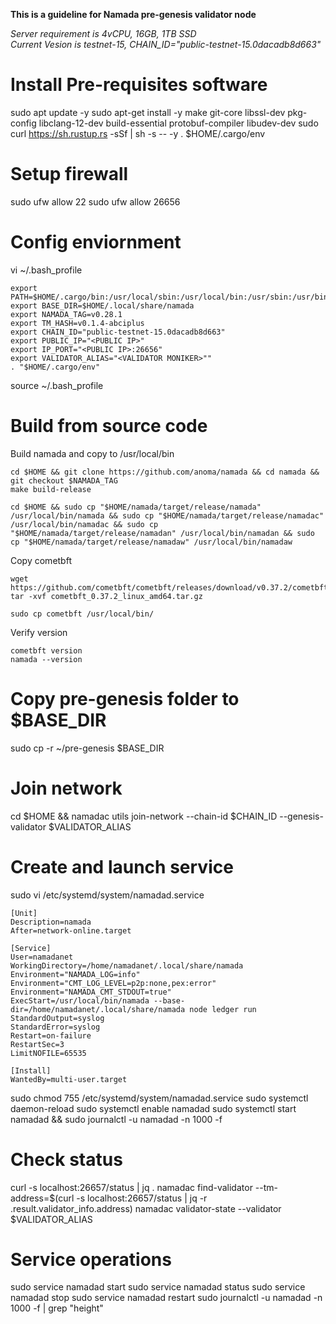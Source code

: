 **This is a guideline for Namada pre-genesis validator node**  
    
_Server requirement is 4vCPU, 16GB, 1TB SSD_   
_Current Vesion is testnet-15, CHAIN_ID="public-testnet-15.0dacadb8d663"_   

# Install Pre-requisites software
sudo apt update -y
sudo apt-get install -y make git-core libssl-dev pkg-config libclang-12-dev build-essential protobuf-compiler libudev-dev
sudo curl https://sh.rustup.rs -sSf | sh -s -- -y
. $HOME/.cargo/env

# Setup firewall
sudo ufw allow 22
sudo ufw allow 26656

# Config enviornment
vi ~/.bash_profile
```
export PATH=$HOME/.cargo/bin:/usr/local/sbin:/usr/local/bin:/usr/sbin:/usr/bin:/sbin:/bin:/usr/games:/usr/local/games:/snap/bin:/usr/local/go/bin:$HOME/go/bin
export BASE_DIR=$HOME/.local/share/namada
export NAMADA_TAG=v0.28.1
export TM_HASH=v0.1.4-abciplus
export CHAIN_ID="public-testnet-15.0dacadb8d663"
export PUBLIC_IP="<PUBLIC IP>"
export IP_PORT="<PUBLIC IP>:26656"
export VALIDATOR_ALIAS="<VALIDATOR MONIKER>""
. "$HOME/.cargo/env"
```
source ~/.bash_profile

# Build from source code
Build namada and copy to /usr/local/bin
```
cd $HOME && git clone https://github.com/anoma/namada && cd namada && git checkout $NAMADA_TAG
make build-release

cd $HOME && sudo cp "$HOME/namada/target/release/namada" /usr/local/bin/namada && sudo cp "$HOME/namada/target/release/namadac" /usr/local/bin/namadac && sudo cp "$HOME/namada/target/release/namadan" /usr/local/bin/namadan && sudo cp "$HOME/namada/target/release/namadaw" /usr/local/bin/namadaw
```
Copy cometbft
```
wget https://github.com/cometbft/cometbft/releases/download/v0.37.2/cometbft_0.37.2_linux_amd64.tar.gz
tar -xvf cometbft_0.37.2_linux_amd64.tar.gz

sudo cp cometbft /usr/local/bin/
```
Verify version
```
cometbft version
namada --version
```

# Copy pre-genesis folder to $BASE_DIR
sudo cp -r ~/pre-genesis $BASE_DIR

# Join network
cd $HOME && namadac utils join-network --chain-id $CHAIN_ID --genesis-validator $VALIDATOR_ALIAS

# Create and launch service
sudo vi /etc/systemd/system/namadad.service
```
[Unit]
Description=namada
After=network-online.target

[Service]
User=namadanet
WorkingDirectory=/home/namadanet/.local/share/namada
Environment="NAMADA_LOG=info"
Environment="CMT_LOG_LEVEL=p2p:none,pex:error"
Environment="NAMADA_CMT_STDOUT=true"
ExecStart=/usr/local/bin/namada --base-dir=/home/namadanet/.local/share/namada node ledger run  
StandardOutput=syslog
StandardError=syslog
Restart=on-failure
RestartSec=3
LimitNOFILE=65535

[Install]
WantedBy=multi-user.target
```
sudo chmod 755 /etc/systemd/system/namadad.service
sudo systemctl daemon-reload
sudo systemctl enable namadad
sudo systemctl start namadad && sudo journalctl -u namadad -n 1000 -f

# Check status
curl -s localhost:26657/status | jq .
namadac find-validator --tm-address=$(curl -s localhost:26657/status | jq -r .result.validator_info.address)
namadac validator-state --validator $VALIDATOR_ALIAS

# Service operations
sudo service namadad start
sudo service namadad status
sudo service namadad stop
sudo service namadad restart
sudo journalctl -u namadad -n 1000 -f | grep "height"
